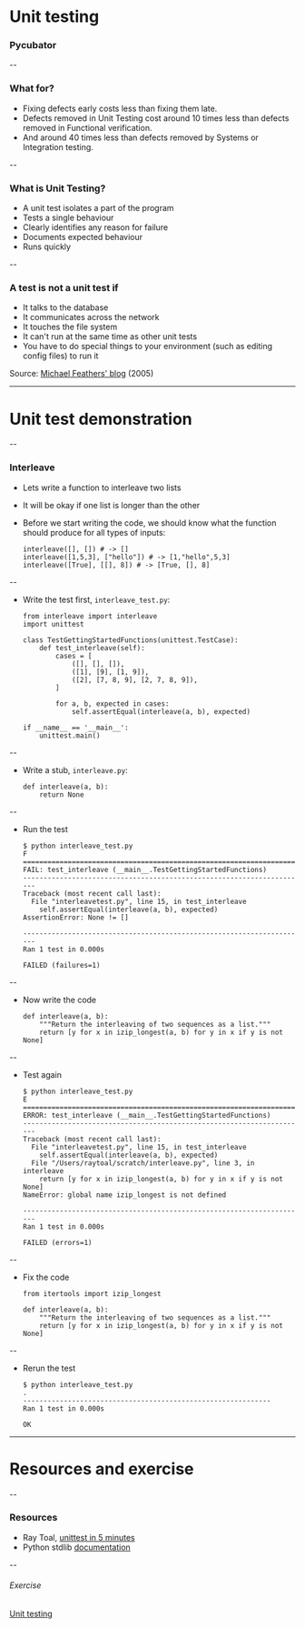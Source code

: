 # Unit testing
### Pycubator

--
### What for?

-   Fixing defects early costs less than fixing them late.
-   Defects removed in Unit Testing cost around 10 times less than defects removed in Functional
    verification.
-   And around 40 times less than defects removed by Systems or Integration testing.

--

### What is Unit Testing?


-   A unit test isolates a part of the program
-   Tests a single behaviour
-   Clearly identifies any reason for failure
-   Documents expected behaviour
-   Runs quickly

--

### A test is not a unit test if

*   It talks to the database
*   It communicates across the network
*   It touches the file system
*   It can't run at the same time as other unit tests
*   You have to do special things to your environment (such as editing config files) to run it

Source: [Michael Feathers' blog](http://www.artima.com/weblogs/viewpost.jsp?thread=126923) (2005)

---

# Unit test demonstration

--

### Interleave

-   Lets write a function to interleave two lists
-   It will be okay if one list is longer than the other
-   Before we start writing the code, we should know what the function should produce for all types
    of inputs:

        interleave([], []) # -> []
        interleave([1,5,3], ["hello"]) # -> [1,"hello",5,3]
        interleave([True], [[], 8]) # -> [True, [], 8]

--

-   Write the test first, `interleave_test.py`:

        from interleave import interleave
        import unittest

        class TestGettingStartedFunctions(unittest.TestCase):
            def test_interleave(self):
                cases = [
                    ([], [], []),
                    ([1], [9], [1, 9]),
                    ([2], [7, 8, 9], [2, 7, 8, 9]),
                ]

                for a, b, expected in cases:
                    self.assertEqual(interleave(a, b), expected)

        if __name__ == '__main__':
            unittest.main()


--

-   Write a stub, `interleave.py`:

        def interleave(a, b):
            return None

--

-   Run the test

        $ python interleave_test.py
        F
        ======================================================================
        FAIL: test_interleave (__main__.TestGettingStartedFunctions)
        ----------------------------------------------------------------------
        Traceback (most recent call last):
          File "interleavetest.py", line 15, in test_interleave
            self.assertEqual(interleave(a, b), expected)
        AssertionError: None != []

        ----------------------------------------------------------------------
        Ran 1 test in 0.000s

        FAILED (failures=1)

--

-   Now write the code

        def interleave(a, b):
            """Return the interleaving of two sequences as a list."""
            return [y for x in izip_longest(a, b) for y in x if y is not None]

--

-   Test again

        $ python interleave_test.py
        E
        ======================================================================
        ERROR: test_interleave (__main__.TestGettingStartedFunctions)
        ----------------------------------------------------------------------
        Traceback (most recent call last):
          File "interleavetest.py", line 15, in test_interleave
            self.assertEqual(interleave(a, b), expected)
          File "/Users/raytoal/scratch/interleave.py", line 3, in interleave
            return [y for x in izip_longest(a, b) for y in x if y is not None]
        NameError: global name izip_longest is not defined

        ----------------------------------------------------------------------
        Ran 1 test in 0.000s

        FAILED (errors=1)
--

-   Fix the code

        from itertools import izip_longest

        def interleave(a, b):
            """Return the interleaving of two sequences as a list."""
            return [y for x in izip_longest(a, b) for y in x if y is not None]

--

-   Rerun the test

        $ python interleave_test.py
        .
        -------------------------------------------------------------
        Ran 1 test in 0.000s

        OK

---
# Resources and exercise

--
### Resources
-   Ray Toal, [unittest in 5 minutes](http://www.slideshare.net/raytoal/unittest-in-5-minutes)
-   Python stdlib [documentation](https://docs.python.org/3/library/unittest.html#module-unittest)


--
###### Exercise
[Unit testing](http://lms.10x.org.il/item/47/)
